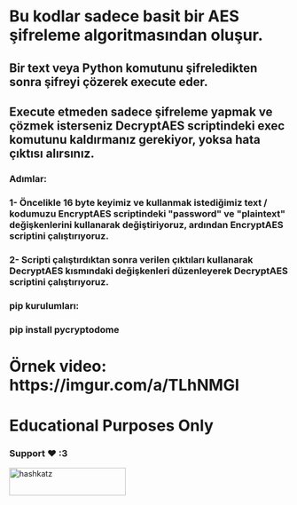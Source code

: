 <h1>Bu kodlar sadece basit bir AES şifreleme algoritmasından oluşur.</h1>
<h2>Bir text veya Python komutunu şifreledikten sonra şifreyi çözerek execute eder.<h2>
<h2>Execute etmeden sadece şifreleme yapmak ve çözmek isterseniz DecryptAES scriptindeki exec komutunu kaldırmanız gerekiyor, yoksa hata çıktısı alırsınız.</h2>
  
<h3>Adımlar:</h3>
<h3>1- Öncelikle 16 byte keyimiz ve kullanmak istediğimiz text / kodumuzu EncryptAES scriptindeki "password" ve "plaintext" değişkenlerini kullanarak değiştiriyoruz, ardından EncryptAES scriptini çalıştırıyoruz.<h3>
<h3>2- Scripti çalıştırdıktan sonra verilen çıktıları kullanarak DecryptAES kısmındaki değişkenleri düzenleyerek DecryptAES scriptini çalıştırıyoruz.<h3>

<h3>pip kurulumları:<h3>
<h3>pip install pycryptodome</h3>

<h1>Örnek video: https://imgur.com/a/TLhNMGI</h1>

<h1>Educational Purposes Only</h1>

<h3 align="left">Support ❤️ :3</h3>
<p><a href="https://www.buymeacoffee.com/hashkatz"> <img align="left" src="https://cdn.buymeacoffee.com/buttons/v2/default-yellow.png" height="50" width="210" alt="hashkatz" /></a></p><br><br>
